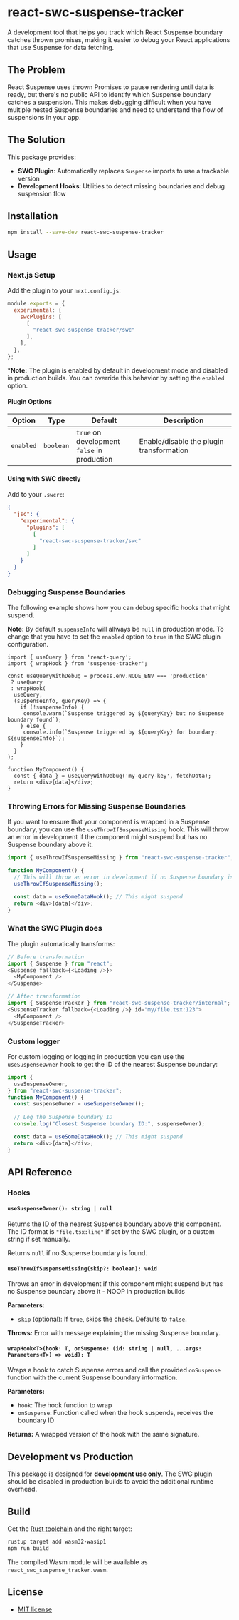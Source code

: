 # react-swc-suspense-tracker

A development tool that helps you track which React Suspense boundary catches thrown promises, making it easier to debug your React applications that use Suspense for data fetching.

## The Problem

React Suspense uses thrown Promises to pause rendering until data is ready, but there's no public API to identify which Suspense boundary catches a suspension.
This makes debugging difficult when you have multiple nested Suspense boundaries and need to understand the flow of suspensions in your app.

## The Solution

This package provides:
- **SWC Plugin**: Automatically replaces `Suspense` imports to use a trackable version
- **Development Hooks**: Utilities to detect missing boundaries and debug suspension flow

## Installation

```bash
npm install --save-dev react-swc-suspense-tracker
```

## Usage

### Next.js Setup

Add the plugin to your `next.config.js`:

```javascript
module.exports = {
  experimental: {
    swcPlugins: [
      [
        "react-swc-suspense-tracker/swc"
      ],
    ],
  },
};
```

***Note:** The plugin is enabled by default in development mode and disabled in production builds. You can override this behavior by setting the `enabled` option.

#### Plugin Options

| Option | Type | Default | Description |
|--------|------|---------|-------------|
| `enabled` | `boolean` | `true` on development<br> `false` in production | Enable/disable the plugin transformation |

#### Using with SWC directly

Add to your `.swcrc`:

```json
{
  "jsc": {
    "experimental": {
      "plugins": [
        [
          "react-swc-suspense-tracker/swc"
        ]
      ]
    }
  }
}
```

### Debugging Suspense Boundaries

The following example shows how you can debug specific hooks that might suspend.

**Note:** By default `suspenseInfo` will allways be `null` in production mode.
To change that you have to set the `enabled` option to `true` in the SWC plugin configuration.

```tsx
import { useQuery } from 'react-query';
import { wrapHook } from 'suspense-tracker';

const useQueryWithDebug = process.env.NODE_ENV === 'production'
 ? useQuery
 : wrapHook(
  useQuery,
  (suspenseInfo, queryKey) => {
    if (!suspenseInfo) {
     console.warn(`Suspense triggered by ${queryKey} but no Suspense boundary found`);
    } else {
     console.info(`Suspense triggered by ${queryKey} for boundary: ${suspenseInfo}`);
    }
  }
);

function MyComponent() {
  const { data } = useQueryWithDebug('my-query-key', fetchData);
  return <div>{data}</div>;
}
```

### Throwing Errors for Missing Suspense Boundaries

If you want to ensure that your component is wrapped in a Suspense boundary, you can use the `useThrowIfSuspenseMissing` hook. 
This will throw an error in development if the component might suspend but has no Suspense boundary above it.

```javascript
import { useThrowIfSuspenseMissing } from "react-swc-suspense-tracker";

function MyComponent() {
  // This will throw an error in development if no Suspense boundary is found
  useThrowIfSuspenseMissing();

  const data = useSomeDataHook(); // This might suspend
  return <div>{data}</div>;
}
```

### What the SWC Plugin does

The plugin automatically transforms:

```javascript
// Before transformation
import { Suspense } from "react";
<Suspense fallback={<Loading />}>
  <MyComponent />
</Suspense>

// After transformation
import { SuspenseTracker } from "react-swc-suspense-tracker/internal";
<SuspenseTracker fallback={<Loading />} id="my/file.tsx:123">
  <MyComponent />
</SuspenseTracker>
```

### Custom logger

For custom logging or logging in production you can use the `useSuspenseOwner` hook to get the ID of the nearest Suspense boundary:

```javascript
import { 
  useSuspenseOwner,
} from "react-swc-suspense-tracker";
function MyComponent() {
  const suspenseOwner = useSuspenseOwner();
  
  // Log the Suspense boundary ID
  console.log("Closest Suspense boundary ID:", suspenseOwner);

  const data = useSomeDataHook(); // This might suspend
  return <div>{data}</div>;
}
```

## API Reference

### Hooks

#### `useSuspenseOwner(): string | null`

Returns the ID of the nearest Suspense boundary above this component. The ID format is `"file.tsx:line"` if set by the SWC plugin, or a custom string if set manually.

Returns `null` if no Suspense boundary is found.

#### `useThrowIfSuspenseMissing(skip?: boolean): void`

Throws an error in development if this component might suspend but has no Suspense boundary above it - NOOP in production builds

**Parameters:**
- `skip` (optional): If `true`, skips the check. Defaults to `false`.

**Throws:** Error with message explaining the missing Suspense boundary.

#### `wrapHook<T>(hook: T, onSuspense: (id: string | null, ...args: Parameters<T>) => void): T`

Wraps a hook to catch Suspense errors and call the provided `onSuspense` function with the current Suspense boundary information.

**Parameters:**
- `hook`: The hook function to wrap
- `onSuspense`: Function called when the hook suspends, receives the boundary ID

**Returns:** A wrapped version of the hook with the same signature.

## Development vs Production

This package is designed for **development use only**. The SWC plugin should be disabled in production builds to avoid the additional runtime overhead.

## Build

Get the [Rust toolchain](https://www.rust-lang.org/learn/get-started) and the right target:

```bash
rustup target add wasm32-wasip1
npm run build
```

The compiled Wasm module will be available as `react_swc_suspense_tracker.wasm`.

## License

- [MIT license](LICENSE-MIT)